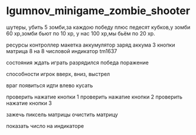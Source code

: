 # Igumnov_minigame_zombie_shooter
шутеры, убить 5 зомби,за каждою победу плюс педесят кубков,у зомби 60 хр,зомби бьют по 10 хр, у нас  100 хр,мы бьём по 20 хр.


ресурсы
контроллер
макетка
аккумулятор 
 заряд аккума
 3 кнопки
  матрица 8 на 8
числовой индикатор  tm1637

состояния
ждать 
играть
разрядился
победа
поражение

способности
игрок
вверх, вниз, выстрел

враг
появиться
идти влево
кусать

проверить нажатие кнопки 1
проверить нажатие кнопки 2
проверить нажатие кнопки 3

зажечь пиксель матрицы
очистить матрицу

показать число на индикаторе


